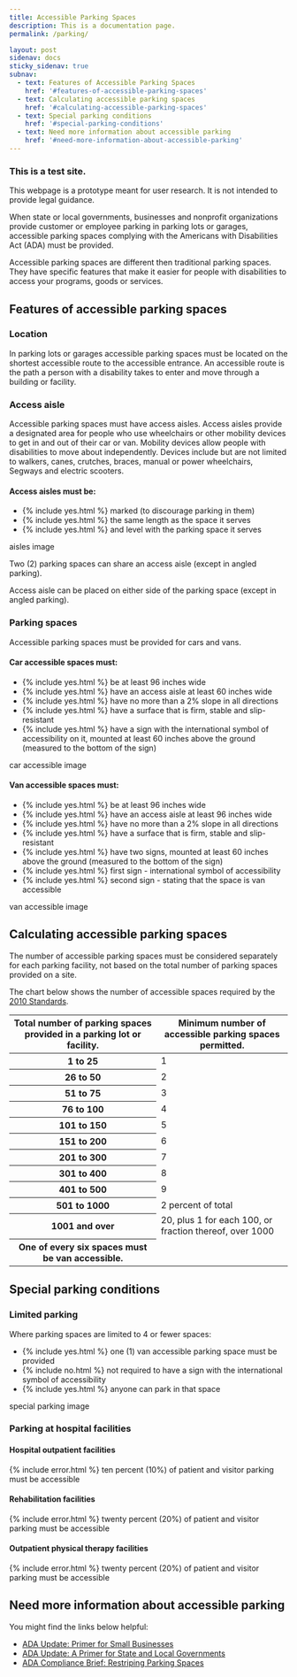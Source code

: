 ```yaml
---
title: Accessible Parking Spaces
description: This is a documentation page.
permalink: /parking/

layout: post
sidenav: docs
sticky_sidenav: true
subnav:
  - text: Features of Accessible Parking Spaces
    href: '#features-of-accessible-parking-spaces'
  - text: Calculating accessible parking spaces
    href: '#calculating-accessible-parking-spaces'
  - text: Special parking conditions
    href: '#special-parking-conditions'
  - text: Need more information about accessible parking
    href: '#need-more-information-about-accessible-parking'                                      
---
```


<div class="usa-alert usa-alert--info">
  <div class="usa-alert__body">
    <h3 class="usa-alert__heading">This is a test site.</h3>
    <p class="usa-alert__text">This webpage is a prototype meant for user research. It is not intended to provide legal guidance.</p>
  </div>
</div>

When state or local governments, businesses and nonprofit organizations provide customer or employee parking in parking lots or garages, accessible parking spaces complying with the Americans with Disabilities Act (ADA) must be provided.

Accessible parking spaces are different then traditional parking spaces. They have specific features that make it easier for people with disabilities to access your programs, goods or services.

## Features of accessible parking spaces

### Location

In parking lots or garages accessible parking spaces must be located on the shortest accessible route to the accessible entrance. An accessible route is the path a person with a disability takes to enter and move through a building or facility.

### Access aisle

Accessible parking spaces must have access aisles. Access aisles provide a designated area for people who use wheelchairs or other mobility devices to get in and out of their car or van. Mobility devices allow people with disabilities to move about independently. Devices include but are not limited to walkers, canes, crutches, braces, manual or power wheelchairs, Segways and electric scooters.

#### Access aisles must be:

<div class="grid-container">
  <div class="grid-row">
    <div class="tablet:grid-col-6">
      <ul class="icon-list" aria-labeledby="access-aisles-must-be">
        <li>{% include yes.html %} marked (to discourage parking in them)</li>
        <li>{% include yes.html %} the same length as the space it serves</li>
        <li>{% include yes.html %} and level with the parking space it serves</li>
      </ul>
    </div>
    <div class="tablet:grid-col-6">aisles image</div>
  </div>
</div>

Two (2) parking spaces can share an access aisle (except in angled parking).

Access aisle can be placed on either side of the parking space (except in angled parking).

### Parking spaces

Accessible parking spaces must be provided for cars and vans.

#### Car accessible spaces must:

<div class="grid-container">
  <div class="grid-row">
    <div class="tablet:grid-col-6">
      <ul class="icon-list" aria-labeledby="car-accessible-spaces-must">
        <li>{% include yes.html %} be at least 96 inches wide</li>
        <li>{% include yes.html %} have an access aisle at least 60 inches wide</li>
        <li>{% include yes.html %} have no more than a 2% slope in all directions</li>
        <li>{% include yes.html %} have a surface that is firm, stable and slip-resistant</li>
        <li>{% include yes.html %} have a sign with the international symbol of accessibility on it, mounted at least 60 inches above the ground (measured to the bottom of the sign)</li>
      </ul>
    </div>
      <div class="tablet:grid-col-6">car accessible image</div>
  </div>
</div>

#### Van accessible spaces must:

<div class="grid-container">
  <div class="grid-row">
    <div class="tablet:grid-col-6">
      <ul class="icon-list" aria-labeledby="van-accessible-spaces-must">
        <li>{% include yes.html %} be at least 96 inches wide</li>
        <li>{% include yes.html %} have an access aisle at least 96 inches wide</li>
        <li>{% include yes.html %} have no more than a 2% slope in all directions</li>
        <li>{% include yes.html %} have a surface that is firm, stable and slip-resistant</li>
        <li>{% include yes.html %} have two signs, mounted at least 60 inches above the ground (measured to the bottom of the sign)</li>
        <li>{% include yes.html %} first sign - international symbol of accessibility</li>
        <li>{% include yes.html %} second sign - stating that the space is van accessible</li>
      </ul>
    </div>
      <div class="tablet:grid-col-6">van accessible image</div>
  </div>
</div>

## Calculating accessible parking spaces

The number of accessible parking spaces must be considered separately for each parking facility, not based on the total number of parking spaces provided on a site.  

The chart below shows the number of accessible spaces required by the [2010 Standards](https://www.ada.gov/regs2010/2010ADAStandards/2010ADAstandards.htm%23c2).


<table class="usa-table">
  <thead>
    <tr>
      <th scope="col">Total number of parking spaces provided in a parking lot or facility.</th>
      <th scope="col">Minimum number of
accessible parking spaces permitted.</th>
    </tr>
  </thead>
  <tbody>
    <tr>
      <th scope="row">1 to 25</th>
      <td>1</td>
    </tr>
    <tr>
      <th scope="row">26 to 50</th>
      <td>2</td>
    </tr>
    <tr>
      <th scope="row">51 to 75</th>
      <td>3</td>
    </tr>
    <tr>
      <th scope="row">76 to 100</th>
      <td>4</td>
    </tr>
    <tr>
      <th scope="row">101 to 150</th>
      <td>5</td>
    </tr>
    <tr>
      <th scope="row">151 to 200</th>
      <td>6</td>
    </tr>
    <tr>
      <th scope="row">201 to 300</th>
      <td>7</td>
    </tr>
    <tr>
      <th scope="row">301 to 400</th>
      <td>8</td>
    </tr>
    <tr>
      <th scope="row">401 to 500</th>
      <td>9</td>
    </tr>
    <tr>
      <th scope="row">501 to 1000</th>
      <td>2 percent of total</td>
    </tr>
    <tr>
      <th scope="row">1001 and over</th>
      <td>20, plus 1 for each 100, or fraction thereof, over 1000</td>
    </tr>
    <tr>
      <th scope="row">One of every six spaces must be van accessible.</th>
      <td></td>
    </tr>
  </tbody>
</table>

## Special parking conditions

### Limited parking

Where parking spaces are limited to 4 or fewer spaces:

<div class="grid-container">
  <div class="grid-row">
    <div class="tablet:grid-col-6">
      <ul class="icon-list" aria-labeledby="access-aisles-must-be">
        <li>{% include yes.html %} one (1) van accessible parking space must be provided</li>
        <li>{% include no.html %} not required to have a sign with the international symbol of accessibility</li>
        <li>{% include yes.html %} anyone can park in that space</li>
      </ul>
    </div>
    <div class="tablet:grid-col-6">special parking image</div>
  </div>
</div>

### Parking at hospital facilities


#### Hospital outpatient facilities

{% include error.html %} ten percent (10%) of patient and visitor parking must be accessible


#### Rehabilitation facilities

{% include error.html %} twenty percent (20%) of patient and visitor parking must be accessible


#### Outpatient physical therapy facilities

{% include error.html %} twenty percent (20%) of patient and visitor parking must be accessible


## Need more information about accessible parking
You might find the links below helpful:

- [ADA Update: Primer for Small Businesses](https://www.ada.gov/regs2010/smallbusiness/smallbusprimer2010.html)
- [ADA Update: A Primer for State and Local Governments](https://www.ada.gov/regs2010/titleII_2010/title_ii_primer.html)
- [ADA Compliance Brief: Restriping Parking Spaces](https://www.ada.gov/restriping_parking/restriping2015.html)
